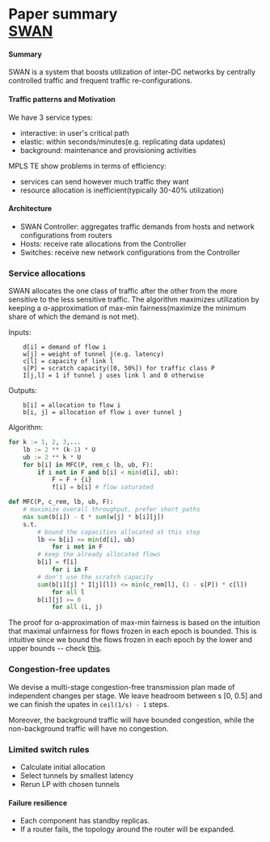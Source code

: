 # Paper summary <br> [SWAN](https://www.microsoft.com/en-us/research/wp-content/uploads/2016/02/swan-sigcomm13.pdf)

#### Summary

SWAN is a system that boosts utilization of inter-DC networks by centrally controlled traffic and frequent traffic re-configurations.

#### Traffic patterns and Motivation

We have 3 service types:
  - interactive: in user's critical path
  - elastic: within seconds/minutes(e.g. replicating data updates)
  - background: maintenance and provisioning activities

MPLS TE show problems in terms of efficiency:
  - services can send however much traffic they want
  - resource allocation is inefficient(typically 30-40% utilization)

#### Architecture

- SWAN Controller: aggregates traffic demands from hosts and network configurations from routers
- Hosts: receive rate allocations from the Controller
- Switches: receive new network configurations from the Controller

### Service allocations

SWAN allocates the one class of traffic after the other from the more sensitive to the less sensitive traffic. The algorithm maximizes utilization by keeping a α-approximation of max-min fairness(maximize the minimum share of which the demand is not met).

Inputs:
```
	d[i] = demand of flow i
	w[j] = weight of tunnel j(e.g. latency)
	c[l] = capacity of link l
	s[P] = scratch capacity([0, 50%]) for traffic class P
	I[j,l] = 1 if tunnel j uses link l and 0 otherwise
```

Outputs:
```
	b[i] = allocation to flow i
	b[i, j] = allocation of flow i over tunnel j
```

Algorithm:

```python
for k := 1, 2, 3,...
	lb := 2 ** (k-1) * U
	ub := 2 ** k * U
	for b[i] in MFC(P, rem_c lb, ub, F):
		if i not in F and b[i] < min(d[i], ub):
			F = F + {i}
			f[i] = b[i] # flow saturated
```

```python
def MFC(P, c_rem, lb, ub, F):
	# maximize overall throughput, prefer short paths
	max sum(b[i]) - Ɛ * sum(w[j] * b[i][j])
	s.t.
		# bound the capacities allocated at this step
		lb <= b[i] <= min(d[i], ub)
			for i not in F
		# keep the already allocated flows
		b[i] = f[i]
			for i in F
		# don't use the scratch capacity
		sum(b[i][j] * I[j][l]) <= min(c_rem[l], (1 - s[P]) * c[l])
			for all l
		b[i][j] >= 0
			for all (i, j)
```

The proof for α-approximation of max-min fairness is based on the intuition that maximal unfairness for flows frozen in each epoch is bounded. This is intuitive since we bound the flows frozen in each epoch by the lower and upper bounds -- check [this](https://www.microsoft.com/en-us/research/uploads/prod/2013/08/Achieving-High-Utilization-with-Software-Driven-WAN.pdf).

### Congestion-free updates

We devise a multi-stage congestion-free transmission plan made of independent changes per stage. We leave headroom between s [0, 0.5] and we can finish the upates in `ceil(1/s) - 1` steps.

Moreover, the background traffic will have bounded congestion, while the non-background traffic will have no congestion.

### Limited switch rules

- Calculate initial allocation
- Select tunnels by smallest latency
- Rerun LP with chosen tunnels

#### Failure resilience

- Each component has standby replicas.
- If a router fails, the topology around the router will be expanded.
